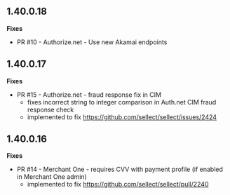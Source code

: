 1.40.0.18
----------
**Fixes**
- PR #10 - Authorize.net - Use new Akamai endpoints

1.40.0.17
----------
**Fixes**
- PR #15 - Authorize.net - fraud response fix in CIM
  - fixes incorrect string to integer comparison in Auth.net CIM fraud response check
  - implemented to fix https://github.com/sellect/sellect/issues/2424

1.40.0.16
----------
**Fixes**
- PR #14 - Merchant One - requires CVV with payment profile (if enabled in Merchant One admin)
  - implemented to fix https://github.com/sellect/sellect/pull/2240

